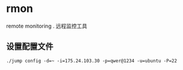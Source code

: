 # rmon
remote monitoring . 远程监控工具


## 设置配置文件

```
./jump config -d=~ -i=175.24.103.30 -p=qwer@1234 -u=ubuntu -P=22 
```